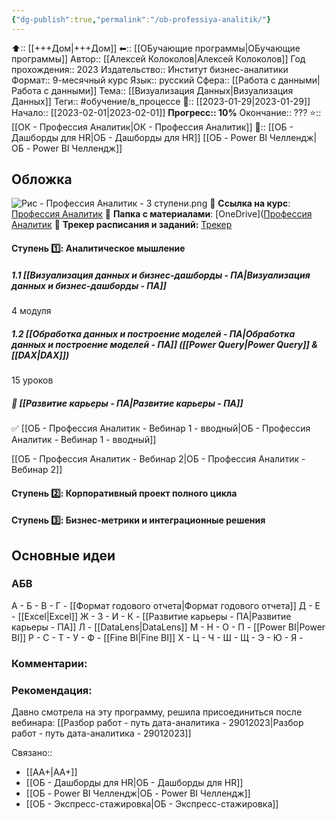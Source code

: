 ```yaml
---
{"dg-publish":true,"permalink":"/ob-professiya-analitik/"}
---
```



⬆:: [[+++Дом\|+++Дом]]
⬅:: [[ОБучающие программы\|ОБучающие программы]]
Автор:: [[Алексей Колоколов\|Алексей Колоколов]]
Год прохождения:: 2023
Издательство:: Институт бизнес-аналитики
Формат:: 9-месячный курс
Язык:: русский
Сфера:: [[Работа с данными\|Работа с данными]]
Тема:: [[Визуализация Данных\|Визуализация Данных]]
Теги:: #обучение/в_процессе
📅:: [[2023-01-29\|2023-01-29]] 
Начало:: [[2023-02-01\|2023-02-01]]
**Прогресс:: 10%**
Окончание:: ???
⭐:: [[ОК - Профессия Аналитик\|ОК - Профессия Аналитик]]
📂:: [[ОБ - Дашборды для HR\|ОБ - Дашборды для HR]] [[ОБ - Power BI Челлендж\|ОБ - Power BI Челлендж]]

## Обложка

![Рис - Профессия Аналитик - 3 ступени.png](/img/user/%D0%A0%D0%B8%D1%81%20-%20%D0%9F%D1%80%D0%BE%D1%84%D0%B5%D1%81%D1%81%D0%B8%D1%8F%20%D0%90%D0%BD%D0%B0%D0%BB%D0%B8%D1%82%D0%B8%D0%BA%20-%203%20%D1%81%D1%82%D1%83%D0%BF%D0%B5%D0%BD%D0%B8.png)
🔗 **Ссылка на курс**: [Профессия Аналитик](https://insba.getcourse.ru/teach/control/stream/view/id/676084690)
📂 **Папка с материалами**: [OneDrive]([Профессия Аналитик](https://1drv.ms/u/s!AphkMRhsKk94ij_y7xKDdZ_B7qCD?e=6xikOG)
📅 **Трекер расписания и заданий:** [Трекер](https://docs.google.com/spreadsheets/d/1MBWVy1dnoMqKY3MFIwjW6XhzcWmt1P8Pem43ayXWgW0/edit?usp=sharing)


#### **Ступень 1️⃣:** Аналитическое мышление
##### 1.1 [[Визуализация данных и бизнес-дашборды - ПА\|Визуализация данных и бизнес-дашборды - ПА]]
4 модуля

##### 1.2 [[Обработка данных и построение моделей - ПА\|Обработка данных и построение моделей - ПА]] ([[Power Query\|Power Query]] & [[DAX\|DAX]])
15 уроков

#####  🌱 [[Развитие карьеры - ПА\|Развитие карьеры - ПА]]

✅ [[ОБ - Профессия Аналитик - Вебинар 1 - вводный\|ОБ - Профессия Аналитик - Вебинар 1 - вводный]]

[[ОБ - Профессия Аналитик - Вебинар 2\|ОБ - Профессия Аналитик - Вебинар 2]]


#### **Ступень 2️⃣:** Корпоративный проект полного цикла

#### **Ступень 3️⃣:** Бизнес-метрики и интеграционные решения

## Основные идеи
### АБВ

А - 
Б - 
В - 
Г - [[Формат годового отчета\|Формат годового отчета]]
Д - 
Е - [[Excel\|Excel]]
Ж - 
З - 
И - 
К - [[Развитие карьеры - ПА\|Развитие карьеры - ПА]]
Л - [[DataLens\|DataLens]]
М - 
Н - 
О - 
П - [[Power BI\|Power BI]]
Р - 
С - 
Т - 
У - 
Ф - [[Fine BI\|Fine BI]]
Х - 
Ц - 
Ч - 
Ш - 
Щ - 
Э - 
Ю - 
Я - 

### Комментарии: 


### Рекомендация:
Давно смотрела на эту программу, решила присоединиться после вебинара: [[Разбор работ - путь дата-аналитика - 29012023\|Разбор работ - путь дата-аналитика - 29012023]]

Связано:: 
- [[АА+\|АА+]]
- [[ОБ - Дашборды для HR\|ОБ - Дашборды для HR]]
- [[ОБ - Power BI Челлендж\|ОБ - Power BI Челлендж]]
- [[ОБ - Экспресс-стажировка\|ОБ - Экспресс-стажировка]]


